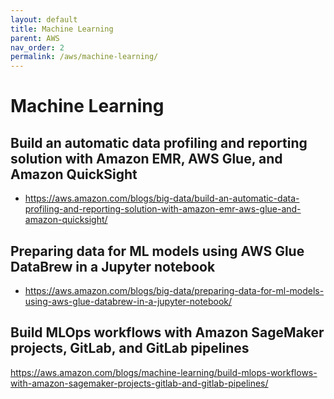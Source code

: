 ```yaml
---
layout: default
title: Machine Learning
parent: AWS
nav_order: 2
permalink: /aws/machine-learning/
---
```


# Machine Learning

## Build an automatic data profiling and reporting solution with Amazon EMR, AWS Glue, and Amazon QuickSight

- https://aws.amazon.com/blogs/big-data/build-an-automatic-data-profiling-and-reporting-solution-with-amazon-emr-aws-glue-and-amazon-quicksight/


## Preparing data for ML models using AWS Glue DataBrew in a Jupyter notebook

- https://aws.amazon.com/blogs/big-data/preparing-data-for-ml-models-using-aws-glue-databrew-in-a-jupyter-notebook/

## Build MLOps workflows with Amazon SageMaker projects, GitLab, and GitLab pipelines

https://aws.amazon.com/blogs/machine-learning/build-mlops-workflows-with-amazon-sagemaker-projects-gitlab-and-gitlab-pipelines/